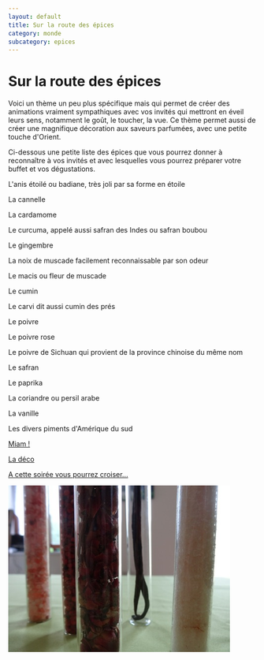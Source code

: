 ```yaml
---
layout: default
title: Sur la route des épices
category: monde
subcategory: epices
---
```


# Sur la route des épices

Voici un thème un peu plus spécifique mais qui permet de créer des animations vraiment sympathiques avec vos invités qui mettront en éveil leurs sens, notamment le goût, le toucher, la vue. Ce thème permet aussi de créer une magnifique décoration aux saveurs parfumées, avec une petite touche d'Orient.

Ci-dessous une petite liste des épices que vous pourrez donner à reconnaître à vos invités et avec lesquelles vous pourrez préparer votre buffet et vos dégustations.

L'anis étoilé ou badiane, très joli par sa forme en étoile

La cannelle

La cardamome

Le curcuma, appelé aussi safran des Indes ou safran boubou

Le gingembre

La noix de muscade facilement reconnaissable par son odeur

Le macis ou fleur de muscade

Le cumin

Le carvi dit aussi cumin des prés

Le poivre

Le poivre rose

Le poivre de Sichuan qui provient de la province chinoise du même nom

Le safran

Le paprika

La coriandre ou persil arabe

La vanille

Les divers piments d'Amérique du sud

[Miam !](/pages/epices/miam.html)

[La déco](/pages/epices/deco.html)

[A cette soirée vous pourrez croiser...](/pages/epices/deguisements.html)

![epices](/assets/images/pages/DSC01838.jpeg)
